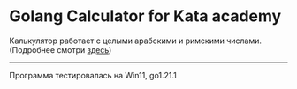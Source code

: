 # Golang Calculator for Kata academy

Калькулятор работает с целыми арабскими и римскими числами.
(Подробнее смотри [здесь](https://testovoe.kata.academy/go/step4))
<hr>
Программа тестировалась на Win11, go1.21.1